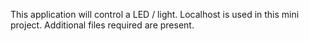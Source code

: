 This application will control a LED / light.  Localhost is used in this mini project. Additional files required are present. 
